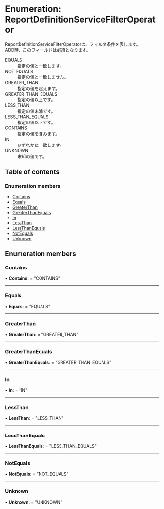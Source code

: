 # Enumeration: ReportDefinitionServiceFilterOperator


<div lang=\"ja\">ReportDefinitionServiceFilterOperatorは、フィルタ条件を表します。<br> ADD時、このフィールドは必須となります。</div>  <dl class=term>   <dt class=\"term__item\">EQUALS</dt>   <dd class=\"term__desc\"><span lang=\"ja\">指定の値と一致します。</span></dd>   <dt class=\"term__item\">NOT_EQUALS</dt>   <dd class=\"term__desc\"><span lang=\"ja\">指定の値と一致しません。</span></dd>   <dt class=\"term__item\">GREATER_THAN</dt>   <dd class=\"term__desc\"><span lang=\"ja\">指定の値を超えます。</span></dd>   <dt class=\"term__item\">GREATER_THAN_EQUALS</dt>   <dd class=\"term__desc\"><span lang=\"ja\">指定の値以上です。</span></dd>   <dt class=\"term__item\">LESS_THAN</dt>   <dd class=\"term__desc\"><span lang=\"ja\">指定の値未満です。</span></dd>   <dt class=\"term__item\">LESS_THAN_EQUALS</dt>   <dd class=\"term__desc\"><span lang=\"ja\">指定の値以下です。</span></dd>   <dt class=\"term__item\">CONTAINS</dt>   <dd class=\"term__desc\"><span lang=\"ja\">指定の値を含みます。</span></dd>   <dt class=\"term__item\">IN</dt>   <dd class=\"term__desc\"><span lang=\"ja\">いずれかに一致します。</span></dd>   <dt class=\"term__item\">UNKNOWN</dt>   <dd class=\"term__desc\"><span lang=\"ja\">未知の値です。</span></dd> </dl>

## Table of contents

### Enumeration members

- [Contains](reportdefinitionservicefilteroperator.md#contains)
- [Equals](reportdefinitionservicefilteroperator.md#equals)
- [GreaterThan](reportdefinitionservicefilteroperator.md#greaterthan)
- [GreaterThanEquals](reportdefinitionservicefilteroperator.md#greaterthanequals)
- [In](reportdefinitionservicefilteroperator.md#in)
- [LessThan](reportdefinitionservicefilteroperator.md#lessthan)
- [LessThanEquals](reportdefinitionservicefilteroperator.md#lessthanequals)
- [NotEquals](reportdefinitionservicefilteroperator.md#notequals)
- [Unknown](reportdefinitionservicefilteroperator.md#unknown)

## Enumeration members

### Contains

• **Contains**: = "CONTAINS"

___

### Equals

• **Equals**: = "EQUALS"

___

### GreaterThan

• **GreaterThan**: = "GREATER\_THAN"

___

### GreaterThanEquals

• **GreaterThanEquals**: = "GREATER\_THAN\_EQUALS"

___

### In

• **In**: = "IN"

___

### LessThan

• **LessThan**: = "LESS\_THAN"

___

### LessThanEquals

• **LessThanEquals**: = "LESS\_THAN\_EQUALS"

___

### NotEquals

• **NotEquals**: = "NOT\_EQUALS"

___

### Unknown

• **Unknown**: = "UNKNOWN"
